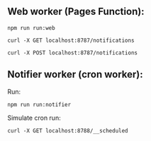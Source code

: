 ## Web worker (Pages Function):

```shell
npm run run:web
```

```shell
curl -X GET localhost:8787/notifications
```

```shell
curl -X POST localhost:8787/notifications
```

## Notifier worker (cron worker):

Run:

```shell
npm run run:notifier
```

Simulate cron run:

```shell
curl -X GET localhost:8788/__scheduled
```
